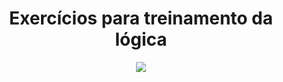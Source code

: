 
<h1 align="center">Exercícios para treinamento da lógica</h1>
<div align="center">
  <img src="https://programathor.com.br/blog/wp-content/uploads/2018/10/L%C3%B3gica-de-programa%C3%A7%C3%A3o-676x366.png">
</div>
